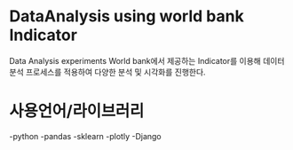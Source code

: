 # DataAnalysis using world bank Indicator
Data Analysis experiments 
World bank에서 제공하는 Indicator를 이용해 데이터 분석 프로세스를 적용하여 다양한 분석 및 시각화를 진행한다.
# 사용언어/라이브러리
-python
  -pandas
  -sklearn
-plotly
-Django

